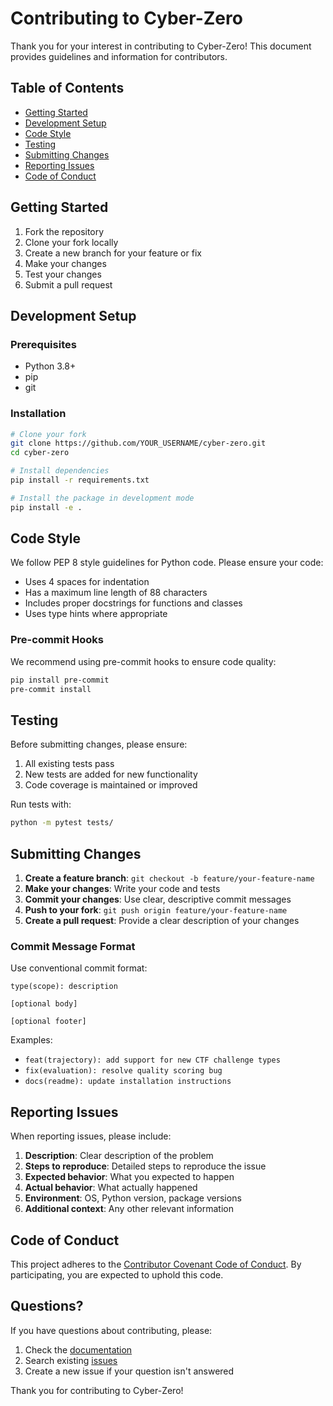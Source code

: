 # Contributing to Cyber-Zero

Thank you for your interest in contributing to Cyber-Zero! This document provides guidelines and information for contributors.

## Table of Contents

- [Getting Started](#getting-started)
- [Development Setup](#development-setup)
- [Code Style](#code-style)
- [Testing](#testing)
- [Submitting Changes](#submitting-changes)
- [Reporting Issues](#reporting-issues)
- [Code of Conduct](#code-of-conduct)

## Getting Started

1. Fork the repository
2. Clone your fork locally
3. Create a new branch for your feature or fix
4. Make your changes
5. Test your changes
6. Submit a pull request

## Development Setup

### Prerequisites

- Python 3.8+
- pip
- git

### Installation

```bash
# Clone your fork
git clone https://github.com/YOUR_USERNAME/cyber-zero.git
cd cyber-zero

# Install dependencies
pip install -r requirements.txt

# Install the package in development mode
pip install -e .
```

## Code Style

We follow PEP 8 style guidelines for Python code. Please ensure your code:

- Uses 4 spaces for indentation
- Has a maximum line length of 88 characters
- Includes proper docstrings for functions and classes
- Uses type hints where appropriate

### Pre-commit Hooks

We recommend using pre-commit hooks to ensure code quality:

```bash
pip install pre-commit
pre-commit install
```

## Testing

Before submitting changes, please ensure:

1. All existing tests pass
2. New tests are added for new functionality
3. Code coverage is maintained or improved

Run tests with:

```bash
python -m pytest tests/
```

## Submitting Changes

1. **Create a feature branch**: `git checkout -b feature/your-feature-name`
2. **Make your changes**: Write your code and tests
3. **Commit your changes**: Use clear, descriptive commit messages
4. **Push to your fork**: `git push origin feature/your-feature-name`
5. **Create a pull request**: Provide a clear description of your changes

### Commit Message Format

Use conventional commit format:

```
type(scope): description

[optional body]

[optional footer]
```

Examples:
- `feat(trajectory): add support for new CTF challenge types`
- `fix(evaluation): resolve quality scoring bug`
- `docs(readme): update installation instructions`

## Reporting Issues

When reporting issues, please include:

1. **Description**: Clear description of the problem
2. **Steps to reproduce**: Detailed steps to reproduce the issue
3. **Expected behavior**: What you expected to happen
4. **Actual behavior**: What actually happened
5. **Environment**: OS, Python version, package versions
6. **Additional context**: Any other relevant information

## Code of Conduct

This project adheres to the [Contributor Covenant Code of Conduct](CODE_OF_CONDUCT.md). By participating, you are expected to uphold this code.

## Questions?

If you have questions about contributing, please:

1. Check the [documentation](README.md)
2. Search existing [issues](https://github.com/amazon-science/cyber-zero/issues)
3. Create a new issue if your question isn't answered

Thank you for contributing to Cyber-Zero! 